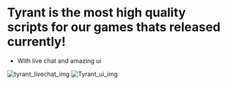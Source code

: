 # Tyrant is the most high quality scripts for our games thats released currently!
- With live chat and amazing ui


![tyrant_livechat_img](https://github.com/user-attachments/assets/7ac0331c-3d8e-4caf-86e9-8bc9038fde7a)
![Tyrant_ui_img](https://github.com/user-attachments/assets/72cd0470-3b60-44e7-9218-5273816651fc)
